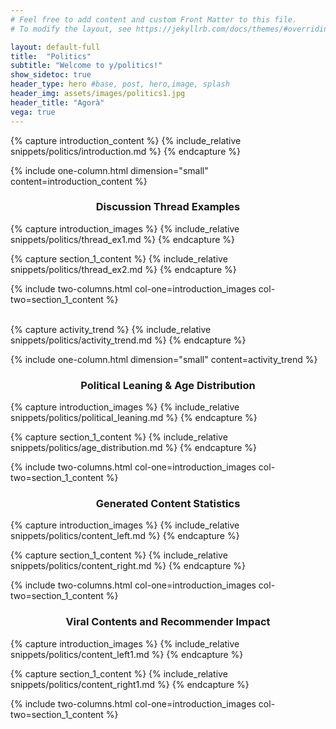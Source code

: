 ```yaml
---
# Feel free to add content and custom Front Matter to this file.
# To modify the layout, see https://jekyllrb.com/docs/themes/#overriding-theme-defaults

layout: default-full
title:  "Politics"
subtitle: "Welcome to y/politics!"
show_sidetoc: true
header_type: hero #base, post, hero,image, splash
header_img: assets/images/politics1.jpg
header_title: "Agorà"
vega: true
---
```


[//]: # (Introduction section)
{% capture introduction_content %}
    {% include_relative snippets/politics/introduction.md %}
{% endcapture %}

{% include one-column.html dimension="small" content=introduction_content %}

[//]: # (Chart Two columns)

<div class={% if include.container=='fluid' %}"container-fluid"{% else %}"container"{% endif %}>
<h3 style="text-align: center"> Discussion Thread Examples </h3>
</div>

{% capture introduction_images %}
{% include_relative snippets/politics/thread_ex1.md %}
{% endcapture %}

{% capture section_1_content %}
    {% include_relative snippets/politics/thread_ex2.md %}
{% endcapture %}

{% include two-columns.html col-one=introduction_images col-two=section_1_content %}



[//]: # (Chart Timeline Stragi)
<br>
{% capture activity_trend %}
{% include_relative snippets/politics/activity_trend.md %}
{% endcapture %}

{% include one-column.html dimension="small" content=activity_trend %}


[//]: # (Chart Two columns)

<div class={% if include.container=='fluid' %}"container-fluid"{% else %}"container"{% endif %}>
<h3 style="text-align: center"> Political Leaning & Age Distribution </h3>
</div>

{% capture introduction_images %}
{% include_relative snippets/politics/political_leaning.md %}
{% endcapture %}

{% capture section_1_content %}
    {% include_relative snippets/politics/age_distribution.md %}
{% endcapture %}

{% include two-columns.html col-one=introduction_images col-two=section_1_content %}

[//]: # (Chart Two columns)

<div class={% if include.container=='fluid' %}"container-fluid"{% else %}"container"{% endif %}>
<h3 style="text-align: center"> Generated Content Statistics </h3>
</div>

{% capture introduction_images %}
{% include_relative snippets/politics/content_left.md %}
{% endcapture %}

{% capture section_1_content %}
    {% include_relative snippets/politics/content_right.md %}
{% endcapture %}

{% include two-columns.html col-one=introduction_images col-two=section_1_content %}

[//]: # (Chart Two columns)

<div class={% if include.container=='fluid' %}"container-fluid"{% else %}"container"{% endif %}>
<h3 style="text-align: center"> Viral Contents and Recommender Impact </h3>
</div>

{% capture introduction_images %}
{% include_relative snippets/politics/content_left1.md %}
{% endcapture %}

{% capture section_1_content %}
    {% include_relative snippets/politics/content_right1.md %}
{% endcapture %}

{% include two-columns.html col-one=introduction_images col-two=section_1_content %}
